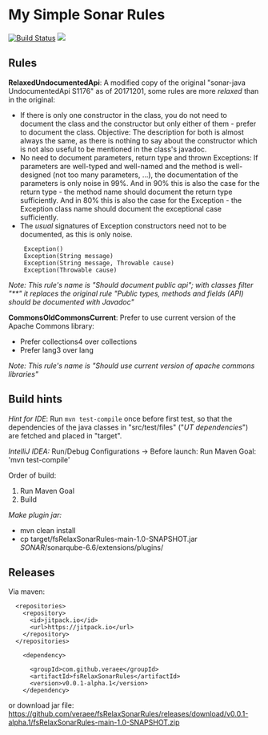 
# My Simple Sonar Rules

[![Build Status](https://travis-ci.org/veraee/fsRelaxSonarRules.svg?branch=master)](https://travis-ci.org/veraee/fsRelaxSonarRules)  <a href="https://sonarcloud.io/dashboard?id=de.e5n.oss.fsRelaxSonarRules%3AfsRelaxSonarRules-main">
                                                                                                                                      <img src="https://sonarcloud.io/api/badges/gate?key=de.e5n.oss.fsRelaxSonarRules%3AfsRelaxSonarRules-main"/></a>


## Rules

**RelaxedUndocumentedApi**: A modified copy of the original "sonar-java UndocumentedApi S1176" as of 20171201,
some rules are more _relaxed_ than in the original:
- If there is only one constructor in the class, you do not need to document the class and the 
  constructor but only either of them - prefer to document the class.
  Objective: The description for both is almost always the same, as there is nothing to say about
  the constructor which is not also useful to be mentioned in the class's javadoc. 
- No need to document parameters, return type and thrown Exceptions: 
  If parameters are well-typed and well-named and the
  method is well-designed (not too many parameters, ...), the documentation of the parameters is
  only noise in 99%.
  And in 90% this is also the case for the return type - the method name should document the return 
  type sufficiently.
  And in 80% this is also the case for the Exception - the Exception class name should document the
  exceptional case sufficiently.
- The _usual_ signatures of Exception constructors need not to be documented, as this is only noise.
   ```
    Exception()
    Exception(String message)
    Exception(String message, Throwable cause)
    Exception(Throwable cause)
   ```
   
*Note: This rule's name is "Should document public api"; with classes filter "**" it replaces
the original rule "Public types, methods and fields (API) should be documented with Javadoc"*
   
**CommonsOldCommonsCurrent**: Prefer to use current version of the Apache Commons library:
- Prefer collections4 over collections
- Prefer lang3 over lang
    
*Note: This rule's name is "Should use current version of apache commons libraries"*

## Build hints
_Hint for IDE_:
Run `mvn test-compile` once before first test,
so that the dependencies of the java classes in "src/test/files" ("_UT dependencies_") are fetched
and placed in "target".

_IntelliJ IDEA:_
Run/Debug Configurations -> Before launch: Run Maven Goal: 'mvn test-compile'

Order of build:
1. Run Maven Goal
2. Build

_Make plugin jar:_

- mvn clean install
- cp target/fsRelaxSonarRules-main-1.0-SNAPSHOT.jar _SONAR_/sonarqube-6.6/extensions/plugins/

## Releases

Via maven:

```
  <repositories>
    <repository>
      <id>jitpack.io</id>
      <url>https://jitpack.io</url>
    </repository>
  </repositories>
  
    <dependency>
    
      <groupId>com.github.veraee</groupId>
      <artifactId>fsRelaxSonarRules</artifactId>
      <version>v0.0.1-alpha.1</version>
    </dependency>
```

or download jar file: 
https://github.com/veraee/fsRelaxSonarRules/releases/download/v0.0.1-alpha.1/fsRelaxSonarRules-main-1.0-SNAPSHOT.zip

